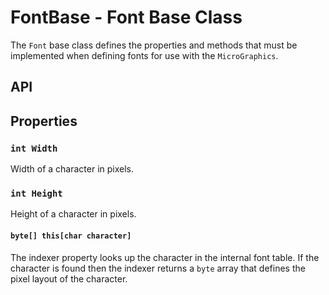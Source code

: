 # FontBase - Font Base Class

The `Font` base class defines the properties and methods that must be implemented when defining fonts for use with the `MicroGraphics`.

## API

## Properties

### `int Width`

Width of a character in pixels.

### `int Height`

Height of a character in pixels.

#### `byte[] this[char character]`

The indexer property looks up the character in the internal font table.  If the character is found then the indexer returns a `byte` array that defines the pixel layout of the character.
